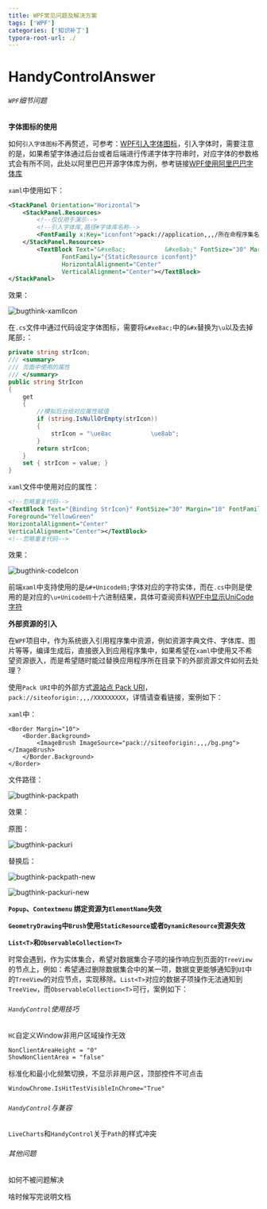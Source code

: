 ```yaml
---
title: WPF常见问题及解决方案
tags: ['WPF']
categories: ['知识补丁']
typora-root-url: ./
---
```


# HandyControlAnswer

###### `WPF`细节问题

**字体图标的使用**

如何`引入字体图标`不再赘述，可参考：[WPF引入字体图标](https://blog.csdn.net/songyi160/article/details/54894233)，引入字体时，需要注意的是，如果希望字体通过后台或者后端进行传递字体字符串时，对应字体的参数格式会有所不同，此处以阿里巴巴开源字体库为例，参考链接[WPF使用阿里巴巴字体库](https://www.iconfont.cn/)

`xaml`中使用如下：

```xml
<StackPanel Orientation="Horizontal">
    <StackPanel.Resources>
        <!--仅仅用于演示-->
        <!--引入字体库,路径#字体库名称-->
        <FontFamily x:Key="iconfont">pack://application,,,/所在命程序集名称;Component/Resources/#iconfont</FontFamily>
    </StackPanel.Resources>
        <TextBlock Text="&#xe8ac;           &#xe8ab;" FontSize="30" Margin="10" 
               FontFamily="{StaticResource iconfont}" 
               HorizontalAlignment="Center" 
               VerticalAlignment="Center"></TextBlock>
</StackPanel>
```

效果：

![bugthink-xamlIcon](https://file.budbud.cn/ggcyblog/bugthink/bugthink-xamlIcon.png)

在`.cs`文件中通过代码设定字体图标，需要将`&#xe8ac;`中的`&#x`替换为`\u`以及去掉尾部`;`：

```c#
private string strIcon;
/// <summary>
/// 页面中使用的属性
/// </summary>
public string StrIcon
{
    get
    {
        //模拟后台给对应属性赋值
        if (string.IsNullOrEmpty(strIcon))
        {
            strIcon = "\ue8ac           \ue8ab";
        }
        return strIcon;
    }
    set { strIcon = value; }
}
```

`xaml`文件中使用对应的属性：

```xml
<!--忽略重复代码--> 
<TextBlock Text="{Binding StrIcon}" FontSize="30" Margin="10" FontFamily="{StaticResource iconfont}" 
Foreground="YellowGreen"
HorizontalAlignment="Center"
VerticalAlignment="Center"></TextBlock>
<!--忽略重复代码--> 
```

效果：

![bugthink-codeIcon](https://file.budbud.cn/ggcyblog/bugthink/bugthink-codeIcon.png)

前端`xaml`中支持使用的是`&#+Unicode码;`字体对应的字符实体，而在`.cs`中则是使用的是对应的`\u+Unicode码`十六进制结果，具体可查阅资料[WPF中显示UniCode字符](https://www.bbsmax.com/A/xl561Zo9Jr/)

**外部资源的引入**

在`WPF`项目中，作为系统嵌入引用程序集中资源，例如资源字典文件、字体库、图片等等，编译生成后，直接嵌入到应用程序集中，如果希望在`xaml`中使用又不希望资源嵌入，而是希望随时能过替换应用程序所在目录下的外部资源文件如何去处理？

使用`Pack URI`中的外部方式[源站点 Pack URI](https://docs.microsoft.com/zh-cn/dotnet/framework/wpf/app-development/pack-uris-in-wpf#site-of-origin-pack-uris)，`pack://siteoforigin:,,,/XXXXXXXXX`，详情请查看链接，案例如下：

`xaml`中：

```xaml
<Border Margin="10">
    <Border.Background>
        <ImageBrush ImageSource="pack://siteoforigin:,,,/bg.png"></ImageBrush>
    </Border.Background>
</Border>
```

文件路径：

![bugthink-packpath](https://file.budbud.cn/ggcyblog/bugthink/bugthink-packpath.png)

效果：

原图：

![bugthink-packuri](https://file.budbud.cn/ggcyblog/bugthink/bugthink-packuri.png)

替换后：

![bugthink-packpath-new](https://file.budbud.cn/ggcyblog/bugthink/bugthink-packpath-new.png)

![bugthink-packuri-new](https://file.budbud.cn/ggcyblog/bugthink/bugthink-packuri-new.png)

**`Popup`、`Contextmenu` 绑定资源为`ElementName`失效**



**`GeometryDrawing`中`Brush`使用`StaticResource`或者`DynamicResource`资源失效**



**`List<T>`和`ObservableCollection<T>`**

时常会遇到，作为实体集合，希望对数据集合子项的操作响应到页面的`TreeView`的节点上，例如：希望通过删除数据集合中的某一项，数据变更能够通知到`UI`中的`TreeView`的对应节点，实现移除。`List<T>`对应的数据子项操作无法通知到`TreeView`，而`ObservableCollection<T>`可行，案例如下：



###### `HandyControl`使用技巧

`HC`自定义Window非用户区域操作无效

```xml
NonClientAreaHeight = "0"
ShowNonClientArea = "false"
```

标准化和最小化频繁切换，不显示非用户区，顶部控件不可点击

```xml
WindowChrome.IsHitTestVisibleInChrome="True"
```

###### `HandyControl`与兼容

`LiveCharts`和`HandyControl`关于`Path`的样式冲突

###### 其他问题

如何不被问题解决

啥时候写完说明文档

